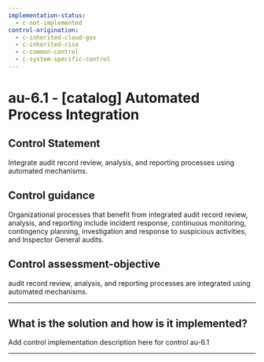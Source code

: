 ```yaml
---
implementation-status:
  - c-not-implemented
control-origination:
  - c-inherited-cloud-gov
  - c-inherited-cisa
  - c-common-control
  - c-system-specific-control
---
```


# au-6.1 - \[catalog\] Automated Process Integration

## Control Statement

Integrate audit record review, analysis, and reporting processes using automated mechanisms.

## Control guidance

Organizational processes that benefit from integrated audit record review, analysis, and reporting include incident response, continuous monitoring, contingency planning, investigation and response to suspicious activities, and Inspector General audits.

## Control assessment-objective

audit record review, analysis, and reporting processes are integrated using automated mechanisms.

______________________________________________________________________

## What is the solution and how is it implemented?

Add control implementation description here for control au-6.1

______________________________________________________________________
